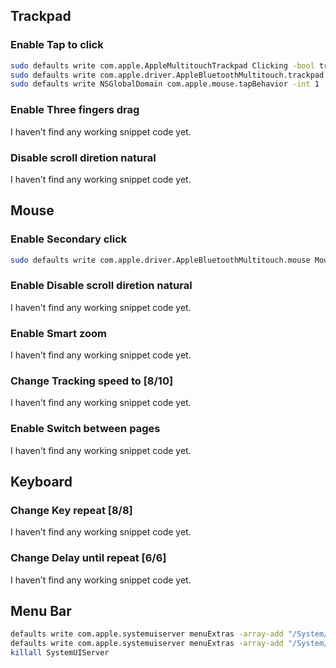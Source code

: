 ## Trackpad

### Enable Tap to click
```bash
sudo defaults write com.apple.AppleMultitouchTrackpad Clicking -bool true
sudo defaults write com.apple.driver.AppleBluetoothMultitouch.trackpad Clicking -bool true
sudo defaults write NSGlobalDomain com.apple.mouse.tapBehavior -int 1
```

### Enable Three fingers drag
I haven't find any working snippet code yet.

### Disable scroll diretion natural
I haven't find any working snippet code yet.

## Mouse

### Enable Secondary click
```bash
sudo defaults write com.apple.driver.AppleBluetoothMultitouch.mouse MouseButtonMode TwoButton
```

### Enable Disable scroll diretion natural
I haven't find any working snippet code yet.

### Enable Smart zoom
I haven't find any working snippet code yet.

### Change Tracking speed to [8/10]
I haven't find any working snippet code yet.

### Enable Switch between pages
I haven't find any working snippet code yet.

## Keyboard

### Change Key repeat [8/8]
I haven't find any working snippet code yet.

### Change Delay until repeat [6/6]
I haven't find any working snippet code yet.

## Menu Bar
```bash
defaults write com.apple.systemuiserver menuExtras -array-add "/System/Library/CoreServices/Menu Extras/Volume.menu"
defaults write com.apple.systemuiserver menuExtras -array-add "/System/Library/CoreServices/Menu Extras/Bluetooth.menu"
killall SystemUIServer
```
